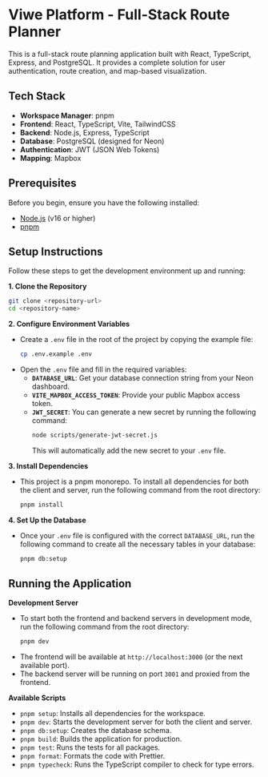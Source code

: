 # Viwe Platform - Full-Stack Route Planner

This is a full-stack route planning application built with React, TypeScript, Express, and PostgreSQL. It provides a complete solution for user authentication, route creation, and map-based visualization.

## Tech Stack

-   **Workspace Manager**: pnpm
-   **Frontend**: React, TypeScript, Vite, TailwindCSS
-   **Backend**: Node.js, Express, TypeScript
-   **Database**: PostgreSQL (designed for Neon)
-   **Authentication**: JWT (JSON Web Tokens)
-   **Mapping**: Mapbox

## Prerequisites

Before you begin, ensure you have the following installed:
-   [Node.js](https://nodejs.org/) (v16 or higher)
-   [pnpm](https://pnpm.io/installation)

## Setup Instructions

Follow these steps to get the development environment up and running:

**1. Clone the Repository**
```bash
git clone <repository-url>
cd <repository-name>
```

**2. Configure Environment Variables**
   - Create a `.env` file in the root of the project by copying the example file:
     ```bash
     cp .env.example .env
     ```
   - Open the `.env` file and fill in the required variables:
     - **`DATABASE_URL`**: Get your database connection string from your Neon dashboard.
     - **`VITE_MAPBOX_ACCESS_TOKEN`**: Provide your public Mapbox access token.
     - **`JWT_SECRET`**: You can generate a new secret by running the following command:
       ```bash
       node scripts/generate-jwt-secret.js
       ```
       This will automatically add the new secret to your `.env` file.

**3. Install Dependencies**
   - This project is a pnpm monorepo. To install all dependencies for both the client and server, run the following command from the root directory:
     ```bash
     pnpm install
     ```

**4. Set Up the Database**
   - Once your `.env` file is configured with the correct `DATABASE_URL`, run the following command to create all the necessary tables in your database:
     ```bash
     pnpm db:setup
     ```

## Running the Application

**Development Server**
   - To start both the frontend and backend servers in development mode, run the following command from the root directory:
     ```bash
     pnpm dev
     ```
   - The frontend will be available at `http://localhost:3000` (or the next available port).
   - The backend server will be running on port `3001` and proxied from the frontend.

**Available Scripts**

-   `pnpm setup`: Installs all dependencies for the workspace.
-   `pnpm dev`: Starts the development server for both the client and server.
-   `pnpm db:setup`: Creates the database schema.
-   `pnpm build`: Builds the application for production.
-   `pnpm test`: Runs the tests for all packages.
-   `pnpm format`: Formats the code with Prettier.
-   `pnpm typecheck`: Runs the TypeScript compiler to check for type errors.

